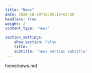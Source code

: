 ```yaml
---
title: "News"
date: 2020-10-20T18:55:12+03:30
headless: true
weight: 2
content_type: "news"

section_settings:
    show_section: False
    title: ''
    subtitle: 'news section subtitle'
---
```


home/news.md